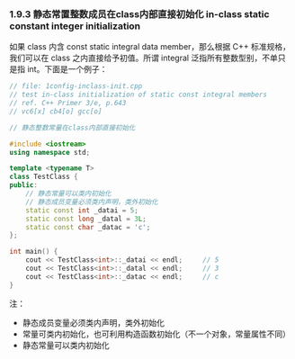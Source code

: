 ### 1.9.3  静态常置整数成员在class内部直接初始化 in-class static constant integer initialization

如果 class 内含 const static integral data member，那么根据 C++ 标准规格，我们可以在 class 之内直接给予初值。所谓 integral 泛指所有整数型别，不单只是指 int。下面是一个例子：

```cpp
// file: 1config-inclass-init.cpp 
// test in-class initialization of static const integral members 
// ref. C++ Primer 3/e, p.643 
// vc6[x] cb4[o] gcc[o] 

// 静态整数常量在class内部直接初始化

#include <iostream>
using namespace std;

template <typename T>
class TestClass {
public:
    // 静态常量可以类内初始化
    // 静态成员变量必须类内声明，类外初始化
    static const int _datai = 5;
    static const long _datal = 3L;
    static const char _datac = 'c';
};

int main() {
    cout << TestClass<int>::_datai << endl;		// 5
    cout << TestClass<int>::_datal << endl;		// 3
    cout << TestClass<int>::_datac << endl;		// c
}
```

注：

- 静态成员变量必须类内声明，类外初始化
- 常量可类内初始化，也可利用构造函数初始化（不一个对象，常量属性不同）
- 静态常量可以类内初始化